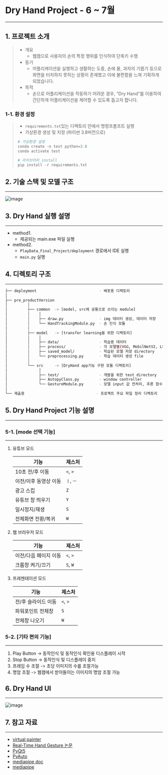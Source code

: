 # Dry Hand Project - 6 ~ 7월

--------------


## 1. 프로젝트 소개

> - 개요
>     - 웹캠으로 사용자의 손의 특정 행위를 인식하여 단축키 수행
> - 동기
>     - 어플리케이션을 실행하고 생활하는 도중, 손에 물, 과자의 기름기 등으로 화면을 터치하지 못하는 상황이 존재했고 이에 불편함을 느껴 기획하게 되었습니다.
> - 목적
>     - 손으로 어플리케이션을 작동하기 어려운 경우, “Dry Hand”를 이용하여 간단하게 어플리케이션을 제어할 수 있도록 돕고자 합니다.

### 1-1. 환경 설정
> - `requirements.txt`있는 디렉토리 안에서 명령프롬프트 실행
> - 가상환경 생성 및 지정 (파이썬 3.8버전으로)
> ```python
> # 가상환경 설정
> conda create -n test python=3.8
> conda activate test
> 
> # 라이브러리 install
> pip install -r requirements.txt
> ```
## 2. 기술 스택 및 모델 구조

-----------

![image](https://user-images.githubusercontent.com/71580318/123107686-b8673b00-d474-11eb-8ed6-2a24b6cd1d71.png)



## 3. Dry Hand 실행 설명

---------

- method1. 
    - 제공되는 main.exe 파일 실행
- method2. 
    - `PlayData_Final_Project/deployment` 경로에서 IDE 실행
    - `main.py` 실행


## 4. 디렉토리 구조

---------

```bash
├── deployment                            - 배포용 디렉토리
│
├── pre_productVersion
│         │
│         ├── common  -> [model, src에 공통으로 쓰이는 module]
│         │    │
│         │    ├── draw.py                - img 데이터 생성, 데이터 저장
│         │    └── HandTrackingModule.py  - 손 인식 모듈
│         │
│         ├── model   -> [transfer learning을 위한 디렉토리]
│         │    │
│         │    ├── data/                  - 학습용 데이터
│         │    ├── process/               - 각 모델별(VGG, MobilNetV2, LSTM) 생성 파일
│         │    ├── saved_model/           - 학습된 모델 저장 directory
│         │    └── preprocessing.py       - 학습 데이터 생성 file
│         │
│         └── src     -> [DryHand app기능 구현 모듈 디렉토리]
│              │
│              ├── test/                  - 개발을 위한 test directory
│              ├── AutopyClass.py         - window controller
│              └── GestureModule.py       - 모델 input 값 전처리, 추론 함수 정의
│
└── 제출용                                - 프로젝트 주요 파일 정리 디렉토리
```

## 5. Dry Hand Project 기능 설명

-------------

### 5-1. [mode 선택 기능]
-------------
1. 유튜브 모드 
    
    | 기능 | 제스처 |
    | -- | -- |
    | 10초 전/후 이동 | `<`, `>` |
    | 이전/이후 동영상 이동 | `ㅣ`, `ㅡ` |
    | 광고 스킵 | `Z` |
    | 유튜브 창 띄우기 | `Y` |
    | 일시정지/재생 | `S` |
    | 전체화면 전환/복귀| `W` |

2. 웹 브라우저 모드
    
    | 기능 | 제스처 |
    | -- | -- |
    | 이전/다음 페이지 이동 | `<`, `>` |
    | 크롬창 켜기/끄기 | `S`, `W` |

3. 프레젠테이션 모드
    
    | 기능 | 제스처 |
    | -- | -- |
    | 전/후 슬라이드 이동 | `<`, `>` |
    | 파워포인트 전체창 | `S` |
    | 전체창 나오기 | `W` |

### 5-2. [기타 편의 기능]
-------------
1. Play Button -> 동작인식 및 동작인식 확인용 디스플레이 시작
2. Stop Button -> 동작인식 및 디스플레이 중지
3. 프레임 수 조절 -> 초당 이미지의 수를 조절가능
4. 명암 조절 -> 웹캠에서 받아들이는 이미지의 명암 조절 가능

## 6. Dry Hand UI

---------

![image](https://user-images.githubusercontent.com/77317312/124409338-1e13cb00-dd83-11eb-8c8d-13e56986a116.png)

  
## 7. 참고 자료
---------------
- [virtual painter](https://www.youtube.com/watch?v=ZiwZaAVbXQo)
- [Real-Time Hand Gesture 논문](https://www.koreascience.or.kr/article/JAKO201919866854640.pdf)
- [PyQt5](https://wikidocs.net/book/2165)
- [PyAuto](https://pyautogui.readthedocs.io/en/latest/)
- [mediapipe doc](https://google.github.io/mediapipe/)
- [mediapipe](https://www.youtube.com/watch?v=WQeoO7MI0Bs&t=1371s)



























